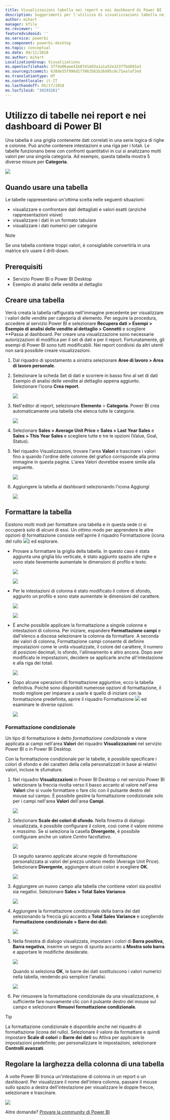 ```yaml
---
title: Visualizzazioni tabella nei report e nei dashboard di Power BI
description: Suggerimenti per l'utilizzo di visualizzazioni tabella nei report e nei dashboard di Power BI, tra cui come ridimensionare la larghezza delle colonne.
author: mihart
manager: kfile
ms.reviewer: ''
featuredvideoid: ''
ms.service: powerbi
ms.component: powerbi-desktop
ms.topic: conceptual
ms.date: 04/11/2018
ms.author: mihart
LocalizationGroup: Visualizations
ms.openlocfilehash: 37f4e06aee41b8741dd3a1a1a52e3237fbd893a3
ms.sourcegitcommit: 638de55f996d177063561b36d95c8c71ea7af3ed
ms.translationtype: HT
ms.contentlocale: it-IT
ms.lasthandoff: 05/17/2018
ms.locfileid: "34293261"
---
```

# <a name="working-with-tables-in-power-bi-reports-and-dashboards"></a>Utilizzo di tabelle nei report e nei dashboard di Power BI
Una tabella è una griglia contenente dati correlati in una serie logica di righe e colonne. Può anche contenere intestazioni e una riga per i totali. Le tabelle funzionano bene con confronti quantitativi in cui si analizzano molti valori per una singola categoria. Ad esempio, questa tabella mostra 5 diverse misure per **Categoria**.

![](media/power-bi-visualization-tables/table.png)

## <a name="when-to-use-a-table"></a>Quando usare una tabella
Le tabelle rappresentano un'ottima scelta nelle seguenti situazioni:

* visualizzare e confrontare dati dettagliati e valori esatti (anziché rappresentazioni visive)
* visualizzare i dati in un formato tabulare
* visualizzare i dati numerici per categorie   

> [!NOTE]
> Se una tabella contiene troppi valori, è consigliabile convertirla in una matrice e/o usare il drill-down.
> 
> 
## <a name="prerequisites"></a>Prerequisiti
 - Servizio Power BI o Power BI Desktop
 - Esempio di analisi delle vendite al dettaglio


## <a name="create-a-table"></a>Creare una tabella
Verrà creata la tabella raffigurata nell'immagine precedente per visualizzare i valori delle vendite per categoria di elemento. Per seguire la procedura, accedere al servizio Power BI e selezionare **Recupera dati \> Esempi \> Esempio di analisi delle vendite al dettaglio > Connetti** e scegliere **Passa al dashboard. Per creare una visualizzazione sono necessarie autorizzazioni di modifica per il set di dati e per il report. Fortunatamente, gli esempi di Power BI sono tutti modificabili. Nei report condivisi da altri utenti non sarà possibile creare visualizzazioni.

1. Dal riquadro di spostamento a sinistra selezionare **Aree di lavoro > Area di lavoro personale**.    
2. Selezionare la scheda Set di dati e scorrere in basso fino al set di dati Esempio di analisi delle vendite al dettaglio appena aggiunto.  Selezionare l'icona **Crea report**.
   
    ![](media/power-bi-visualization-tables/power-bi-create-report.png)
2. Nell'editor di report, selezionare **Elemento** > **Categoria**.  Power BI crea automaticamente una tabella che elenca tutte le categorie.
   
    ![](media/power-bi-visualization-tables/power-bi-table1.png)
3. Selezionare **Sales > Average Unit Price** e **Sales > Last Year Sales** e **Sales > This Year Sales** e scegliere tutte e tre le opzioni (Value, Goal, Status).   
4. Nel riquadro Visualizzazioni, trovare l'area **Valori** e trascinare i valori fino a quando l'ordine delle colonne del grafico corrisponde alla prima immagine in questa pagina.  L'area Valori dovrebbe essere simile alla seguente.
   
    ![](media/power-bi-visualization-tables/power-bi-table2.png)
5. Aggiungere la tabella al dashboard selezionando l'icona Aggiungi  
   
     ![](media/power-bi-visualization-tables/pbi_pintile.png)

## <a name="format-the-table"></a>Formattare la tabella
Esistono molti modi per formattare una tabella e in questa sede ci si occuperà solo di alcuni di essi. Un ottimo modo per apprendere le altre opzioni di formattazione consiste nell'aprire il riquadro Formattazione (icona del rullo ![](media/power-bi-visualization-tables/power-bi-format.png)) ed esplorare.

* Provare a formattare la griglia della tabella. In questo caso è stata aggiunta una griglia blu verticale, è stato aggiunto spazio alle righe e sono state lievemente aumentate le dimensioni di profilo e testo.
  
    ![](media/power-bi-visualization-tables/power-bi-table-gridnew.png)
  
    ![](media/power-bi-visualization-tables/power-bi-table-grid3.png)
* Per le intestazioni di colonna è stato modificato il colore di sfondo, aggiunto un profilo e sono state aumentate le dimensioni del carattere. 
  
    ![](media/power-bi-visualization-tables/power-bi-table-column-headers.png)

  
    ![](media/power-bi-visualization-tables/power-bi-table-column2.png)

* È anche possibile applicare la formattazione a singole colonne e intestazioni di colonna. Per iniziare, espandere **Formattazione campi** e dall'elenco a discesa selezionare la colonna da formattare. A seconda dei valori di colonna, Formattazione campi consente di definire impostazioni come le unità visualizzate, il colore del carattere, il numero di posizioni decimali, lo sfondo, l'allineamento e altro ancora. Dopo aver modificato le impostazioni, decidere se applicarle anche all'intestazione e alla riga dei totali.

    ![](media/power-bi-visualization-tables/power-bi-field-formatting.png)

* Dopo alcune operazioni di formattazione aggiuntive, ecco la tabella definitiva. Poiché sono disponibili numerose opzioni di formattazione, il modo migliore per imparare a usarle è quello di iniziare con la formattazione predefinita, aprire il riquadro Formattazione ![](media/power-bi-visualization-tables/power-bi-format.png) ed esaminare le diverse opzioni. 
  
    ![](media/power-bi-visualization-tables/power-bi-table-format.png)

### <a name="conditional-formatting"></a>Formattazione condizionale
Un tipo di formattazione è detto *formattazione condizionale* e viene applicata ai campi nell'area **Valori** del riquadro **Visualizzazioni** nel servizio Power BI o in Power BI Desktop. 

Con la formattazione condizionale per le tabelle, è possibile specificare i colori di sfondo e dei caratteri della cella personalizzati in base ai relativi valori, incluse le sfumature. 

1. Nel riquadro **Visualizzazioni** in Power BI Desktop o nel servizio Power BI selezionare la freccia rivolta verso il basso accanto al valore nell'area **Valori** che si vuole formattare o fare clic con il pulsante destro del mouse sul campo. È possibile gestire la formattazione condizionale solo per i campi nell'area **Valori** dell'area **Campi**.
   
    ![](media/power-bi-visualization-tables/power-bi-conditional-formatting-background.png)
2. Selezionare **Scale dei colori di sfondo**. Nella finestra di dialogo visualizzata, è possibile configurare il colore, così come il valore *minimo* e *massimo*. Se si seleziona la casella **Divergente**, è possibile configurare anche un valore *Centro* facoltativo.
   
    ![](media/power-bi-visualization-tables/power-bi-conditional-formatting-background2.png)
   
    Di seguito saranno applicate alcune regole di formattazione personalizzata ai valori del prezzo unitario medio (Average Unit Price). Selezionare **Divergente**, aggiungere alcuni colori e scegliere **OK**. 
   
    ![](media/power-bi-visualization-tables/power-bi-conditional-formatting-data-background.png)
3. Aggiungere un nuovo campo alla tabella che contiene valori sia positivi sia negativi.  Selezionare **Sales > Total Sales Variance**. 
   
    ![](media/power-bi-visualization-tables/power-bi-conditional-formatting2.png)
4. Aggiungere la formattazione condizionale della barra dei dati selezionando la freccia giù accanto a **Total Sales Variance** e scegliendo **Formattazione condizionale > Barre dei dati**.
   
    ![](media/power-bi-visualization-tables/power-bi-conditional-formatting-data-bars.png)
5. Nella finestra di dialogo visualizzata, impostare i colori di **Barra positiva**, **Barra negativa**, inserire un segno di spunta accanto a **Mostra solo barra** e apportare le modifiche desiderate.
   
    ![](media/power-bi-visualization-tables/power-bi-data-bars.png)
   
    Quando si seleziona **OK**, le barre dei dati sostituiscono i valori numerici nella tabella, rendendo più semplice l'analisi.
   
    ![](media/power-bi-visualization-tables/power-bi-conditional-formatting-data-bars2.png)
6. Per rimuovere la formattazione condizionale da una visualizzazione, è sufficiente fare nuovamente clic con il pulsante destro del mouse sul campo e selezionare **Rimuovi formattazione condizionale**.

> [!TIP]
> La formattazione condizionale è disponibile anche nel riquadro di formattazione (icona del rullo). Selezionare il valore da formattare e quindi impostare **Scale di colori** o **Barre dei dati** su Attiva per applicare le impostazioni predefinite; per personalizzare le impostazioni, selezionare **Controlli avanzati**.
> 
> 

## <a name="adjust-the-column-width-of-a-table"></a>Regolare la larghezza della colonna di una tabella
A volte Power BI tronca un'intestazione di colonna in un report o un dashboard. Per visualizzare il nome dell'intera colonna, passare il mouse sullo spazio a destra dell'intestazione per visualizzare le doppie frecce, selezionare e trascinare.

![](media/power-bi-visualization-tables/resizetable.gif)

Altre domande? [Provare la community di Power BI](http://community.powerbi.com/)

